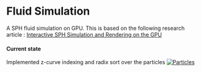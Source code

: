 Fluid Simulation
================

A SPH fluid simulation on GPU. This is based on the following research article :
[Interactive SPH Simulation and Rendering on the GPU](http://maverick.inria.fr/~Prashant.Goswami/Research/Papers/SCA10_SPH.pdf)


#### Current state
Implemented z-curve indexing and radix sort over the particles
[![Particles](https://img.youtube.com/vi/k_myXL8LuvM/0.jpg)](https://www.youtube.com/watch?v=k_myXL8LuvM)
